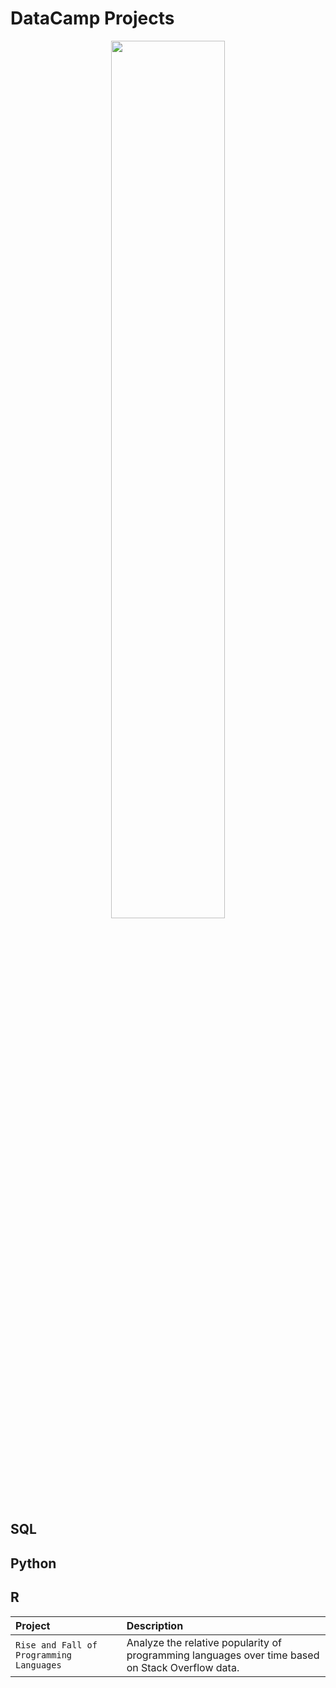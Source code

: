 # DataCamp Projects

<p align="center">
<img src="https://user-images.githubusercontent.com/66647718/203878212-8ec7de3d-db1f-4f53-a7f4-d593cd27c355.JPG" width="60%" height="60%">
</p>

## SQL

## Python

## R

| Project | Description | 
| :----- | :--- | 
| `Rise and Fall of Programming Languages` | Analyze the relative popularity of programming languages over time based on Stack Overflow data.| 
